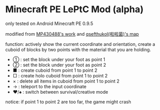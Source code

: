 ﻿Minecraft PE LePtC Mod (alpha)
======

only tested on Android Minecraft PE 0.9.5

modified from [MP430488's work](http://pan.baidu.com/s/1gduwH5h#path=%252F)
and [qsefthukol(啦啦菌)'s map](http://pan.baidu.com/share/link?shareid=815720780&uk=3829338695)

function: actively show the current coordinate and orientation, create a cuboid of blocks by two points with the material that you are holding.

- ① : set the block under your foot as point 1
- ② : set the block under your foot as point 2
- ■ : create cuboid from point 1 to point 2
- □ : create holo cuboid from point 1 to point 2
- × : delete all items in cuboid from point 1 to point 2
- → : teleport to the input coordinate
- ♥/♠ : switch between survival/creative mode

notice: if point 1 to point 2 are too far, the game might crash
